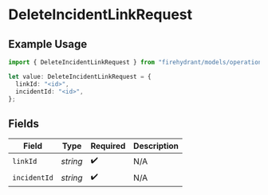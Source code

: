 # DeleteIncidentLinkRequest

## Example Usage

```typescript
import { DeleteIncidentLinkRequest } from "firehydrant/models/operations";

let value: DeleteIncidentLinkRequest = {
  linkId: "<id>",
  incidentId: "<id>",
};
```

## Fields

| Field              | Type               | Required           | Description        |
| ------------------ | ------------------ | ------------------ | ------------------ |
| `linkId`           | *string*           | :heavy_check_mark: | N/A                |
| `incidentId`       | *string*           | :heavy_check_mark: | N/A                |